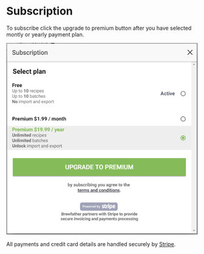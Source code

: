 # Subscription

To subscribe click the upgrade to premium button after you have selected montly or yearly payment plan.

![Subscription](../.gitbook/assets/image%20%2841%29.png)

All payments and credit card details are handled securely by [Stripe](https://www.stripe.com/).

